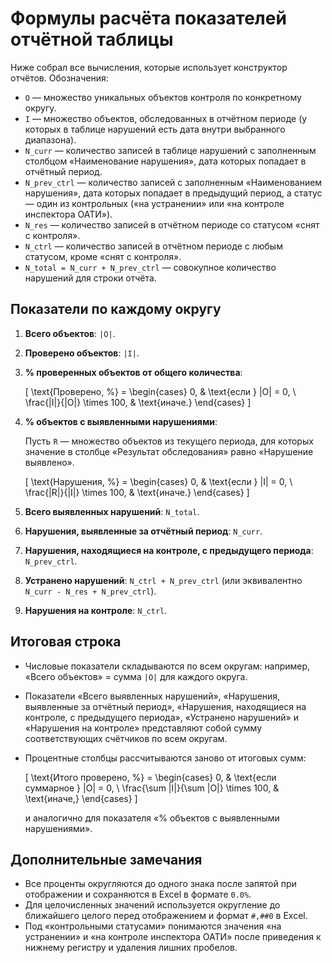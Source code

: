 # Формулы расчёта показателей отчётной таблицы

Ниже собрал все вычисления, которые использует конструктор отчётов. Обозначения:

- `O` — множество уникальных объектов контроля по конкретному округу.
- `I` — множество объектов, обследованных в отчётном периоде (у которых в таблице нарушений есть дата внутри выбранного диапазона).
- `N_curr` — количество записей в таблице нарушений с заполненным столбцом «Наименование нарушения», дата которых попадает в отчётный период.
- `N_prev_ctrl` — количество записей с заполненным «Наименованием нарушения», дата которых попадает в предыдущий период, а статус — один из контрольных («на устранении» или «на контроле инспектора ОАТИ»).
- `N_res` — количество записей в отчётном периоде со статусом «снят с контроля».
- `N_ctrl` — количество записей в отчётном периоде с любым статусом, кроме «снят с контроля».
- `N_total = N_curr + N_prev_ctrl` — совокупное количество нарушений для строки отчёта.

## Показатели по каждому округу

1. **Всего объектов**: `|O|`.
2. **Проверено объектов**: `|I|`.
3. **% проверенных объектов от общего количества**: 
   
   \[
   \text{Проверено, %} =
   \begin{cases}
     0, & \text{если } |O| = 0, \\
     \frac{|I|}{|O|} \times 100, & \text{иначе.}
   \end{cases}
   \]

4. **% объектов с выявленными нарушениями**:

   Пусть `R` — множество объектов из текущего периода, для которых значение в столбце
   «Результат обследования» равно «Нарушение выявлено».

   \[
   \text{Нарушения, %} =
   \begin{cases}
     0, & \text{если } |I| = 0, \\
     \frac{|R|}{|I|} \times 100, & \text{иначе.}
   \end{cases}
   \]

5. **Всего выявленных нарушений**: `N_total`.
6. **Нарушения, выявленные за отчётный период**: `N_curr`.
7. **Нарушения, находящиеся на контроле, с предыдущего периода**: `N_prev_ctrl`.
8. **Устранено нарушений**: `N_ctrl + N_prev_ctrl` (или эквивалентно `N_curr - N_res + N_prev_ctrl`).
9. **Нарушения на контроле**: `N_ctrl`.

## Итоговая строка

- Числовые показатели складываются по всем округам: например, «Всего объектов» = сумма `|O|` для каждого округа.
- Показатели «Всего выявленных нарушений», «Нарушения, выявленные за отчётный период», «Нарушения, находящиеся на контроле, с предыдущего периода», «Устранено нарушений» и «Нарушения на контроле» представляют собой сумму соответствующих счётчиков по всем округам.
- Процентные столбцы рассчитываются заново от итоговых сумм:
  
  \[
  \text{Итого проверено, %} =
  \begin{cases}
    0, & \text{если суммарное } |O| = 0, \\
    \frac{\sum |I|}{\sum |O|} \times 100, & \text{иначе,}
  \end{cases}
  \]
  
  и аналогично для показателя «% объектов с выявленными нарушениями».

## Дополнительные замечания

- Все проценты округляются до одного знака после запятой при отображении и сохраняются в Excel в формате `0.0%`.
- Для целочисленных значений используется округление до ближайшего целого перед отображением и формат `#,##0` в Excel.
- Под «контрольными статусами» понимаются значения «на устранении» и «на контроле инспектора ОАТИ» после приведения к нижнему регистру и удаления лишних пробелов.
